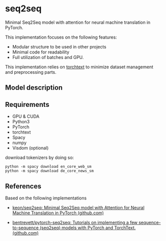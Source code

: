 # seq2seq

Minimal Seq2Seq model with attention for neural machine translation in PyTorch.

This implementation focuses on the following features:

- Modular structure to be used in other projects
- Minimal code for readability
- Full utilization of batches and GPU.

This implementation relies on [torchtext](https://github.com/pytorch/text) to minimize dataset management and preprocessing parts.

## Model description



## Requirements

* GPU & CUDA
* Python3
* PyTorch
* torchtext
* Spacy
* numpy
* Visdom (optional)

download tokenizers by doing so:
```
python -m spacy download en_core_web_sm
python -m spacy download de_core_news_sm
```


## References

Based on the following implementations

* [keon/seq2seq: Minimal Seq2Seq model with Attention for Neural Machine Translation in PyTorch (github.com)](https://github.com/keon/seq2seq)

- [bentrevett/pytorch-seq2seq: Tutorials on implementing a few sequence-to-sequence (seq2seq) models with PyTorch and TorchText. (github.com)](https://github.com/bentrevett/pytorch-seq2seq)
